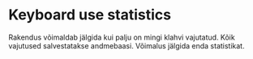 # Keyboard use statistics

Rakendus võimaldab jälgida kui palju on mingi klahvi vajutatud.
Kõik vajutused salvestatakse andmebaasi.
Võimalus jälgida enda statistikat.
